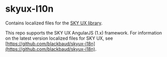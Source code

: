 # skyux-l10n
Contains localized files for the [SKY UX library](https://github.com/blackbaud/skyux).

This repo supports the SKY UX AngularJS (1.x) framework. For information on the latest version localized files for SKY UX, see [https://github.com/blackbaud/skyux-i18n](https://github.com/blackbaud/skyux-i18n).
